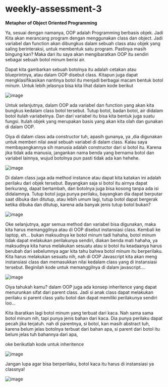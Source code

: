 # weekly-assessment-3
**Metaphor of Object Oriented Programming**

Ya, sesuai dengan namanya, OOP adalah Programming berbasis objek. Jadi Kita akan merancang program dengan menggunakan class dan object. Jadi variabel dan function akan dibungkus dalam sebuah class atau objek yang saling berinteraksi, untuk membentuk satu program. Pastinya masih bingung kan? Maka dari itu saya akan mengibaratkan OOP itu sendiri sebagai sebuah botol minum berisi air.

Dapat kita gambarkan sebuah botolnya itu adalah cetakan atau blueprintnya, atau dalam OOP disebut class. Kitapun juga dapat mengklasifikasikan nantinya botol itu menjadi berbagai macam bentuk botol minum. Untuk lebih jelasnya bisa kita lihat dalam kode berikut

![image](https://user-images.githubusercontent.com/76480903/139457172-58d74fc0-2c5e-4ce4-bc51-61cbae736fe2.png)

Untuk selanjutnya, dalam OOP ada variabel dan function yang akan kita bungkus kedalam class botol tersebut. Tutup botol, badan botol, air didalam botol itulah variabelnya. Dan dari variabel itu bisa kita bentuk juga suatu fungsi. Itulah objek yang merupakan basis yang akan kita olah dan gunakan di dalam OOP.

Oiya di dalam class ada constructor tuh, apasih gunanya, ya ,dia digunakan untuk memberi nilai awal sebuah variabel di dalam class. Kalau saya membayangkannya sih manusia adalah constructor dari si botol itu. Karena jika tidak ada manusia, jangankan nama benda yang bernama botol dan variabel lainnya, wujud botolnya pun pasti tidak ada kan hehehe.

![image](https://user-images.githubusercontent.com/76480903/139456987-393a0542-7204-485e-a6e6-2eb5c06ce671.png)

Di dalam class juga ada method instance atau dapat kita katakan ini adalah perilaku dari objek tersebut. Bayangkan saja si botol itu airnya dapat berkurang, dapat bertambah, dan botolnya juga bisa kosong tanpa ada isi didalamnya. Tutup botol juga punya perilaku, bayangkan dia dapat berputar saat dibuka dan ditutup, atau lebih umum lagi, tutup botol dapat bergerak ketika dibuka dan ditutup, karena ada banyak jenis tutup botol bukan?

![image](https://user-images.githubusercontent.com/76480903/139457286-7cf18177-b38a-4d37-9c0f-c44cfc14d89b.png)

Oke selanjutnya, agar semua method dan variabel bisa digunakan, maka kita harus memanggilnya atau di OOP disebut instansiasi class. Kembali ke laptop, eh… bukan maksudnya ke botol minum tadi hahaha, botol minum tidak dapat melakukan perilakunya sendiri, diakan benda mati hahaha, ya maksudnya kita harus melakukan sesuatu atau si botol itu keadaanya harus berubah dari sebelumnya agar kita tahu bahwa botol minum itu berperilaku. Kita harus melakukan sesuatu nih, nah di OOP Javascript kita akan meng instansiasi class dan memasukkan nilai kedalam class yang di instansiasi tersebut. 
Beginilah kode untuk memanggilnya di dalam javascript….

![image](https://user-images.githubusercontent.com/76480903/139460645-8a8f7ea0-c934-4b98-9d34-039851fc19bc.png)

Oiya tahukah kamu? dalam OOP juga ada konsep inheritence yang dapat menurunkan sifat dari parent class. Jadi si anak class dapat melakukan perilaku si parent class yaitu botol dan dapat memiliki perilakunya sendiri loo...

Kita ibaratkan lagi botol minum yang terbuat dari kaca. Nah sama sama botol minum nih, tapi punya jenis bahan dari kaca. Dia punya perilaku dapat pecah jika terjatuh. nah di parentnya, si botol, kan masih abstract tuh, karena belum jelas botolnya terbuat dari bahan apa, si parent dari botol itu belum jelas tuh bahannya dari apa,

oke berikutlah kode untuk inheritence

![image](https://user-images.githubusercontent.com/76480903/139462655-eac2772a-f1c7-459a-8cd5-996feba55de8.png)

Jangan lupa agar bisa berperilaku, botol kaca itu harus di instansiasi ya classnya!

![image](https://user-images.githubusercontent.com/76480903/139464677-0a536f2b-8a32-4f8a-a62e-c9110cff0f93.png)





